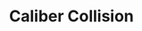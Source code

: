 ---
title: "Caliber Collision"
url: /san-antonio/caliber-collision-seguin-road/
shop: car repair
---